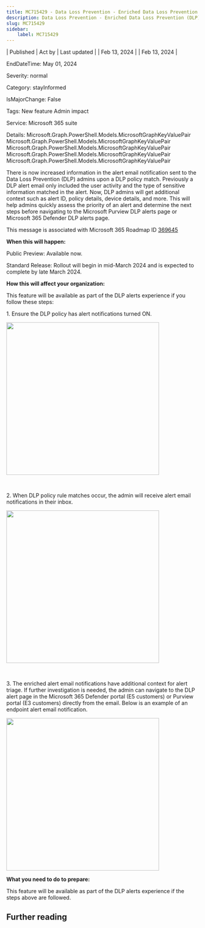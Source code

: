 ```yaml
---
title: MC715429 - Data Loss Prevention - Enriched Data Loss Prevention (DLP) alert email notifications for DLP admins
description: Data Loss Prevention - Enriched Data Loss Prevention (DLP) alert email notifications for DLP admins
slug: MC715429
sidebar:
    label: MC715429
---
```


| Published | Act by | Last updated |
| Feb 13, 2024 |  | Feb 13, 2024 |

EndDateTime: May 01, 2024

Severity: normal

Category: stayInformed

IsMajorChange: False

Tags: New feature Admin impact

Service: Microsoft 365 suite

Details: Microsoft.Graph.PowerShell.Models.MicrosoftGraphKeyValuePair Microsoft.Graph.PowerShell.Models.MicrosoftGraphKeyValuePair Microsoft.Graph.PowerShell.Models.MicrosoftGraphKeyValuePair Microsoft.Graph.PowerShell.Models.MicrosoftGraphKeyValuePair Microsoft.Graph.PowerShell.Models.MicrosoftGraphKeyValuePair

<p>There is now increased information in the alert email notification sent to the Data Loss Prevention (DLP) admins upon a DLP policy match. Previously a DLP alert email only included the user activity and the type of sensitive information matched in the alert. Now, DLP admins will get additional context such as alert ID, policy details, device details, and more. This will help admins quickly assess the priority of an alert and determine the next steps before navigating to the Microsoft Purview DLP alerts page or Microsoft 365 Defender DLP alerts page.</p>
<p>This message is associated with Microsoft 365 Roadmap ID <a href="https://www.microsoft.com/microsoft-365/roadmap?filters=&amp;searchterms=369645" target="_blank">369645</a></p>
<p><b>When this will happen:</b></p>

<p>Public&nbsp;Preview: Available now.</p><p>Standard Release: Rollout will begin in mid-March 2024 and is expected to complete by late March 2024.</p>

<p><b>How this will affect your organization:</b></p><p>This feature will be available as part of the DLP alerts experience if you follow these steps:</p>

<p>1.	Ensure the DLP policy has alert notifications turned ON.</p><p><img src="https://img-prod-cms-rt-microsoft-com.akamaized.net/cms/api/am/imageFileData/RW1hiu3?ver=2bcd" style="width: 400px;"><br></p>

<p><br></p><p>2.	When DLP policy rule matches occur, the admin will receive alert email notifications in their inbox.</p>
<p><img src="https://img-prod-cms-rt-microsoft-com.akamaized.net/cms/api/am/imageFileData/RW1hiu0?ver=66c6" style="width: 400px;"><br></p><p><br></p><p>3.	The enriched alert email notifications have additional context for alert triage. If further investigation is needed, the admin can navigate to the DLP alert page in the Microsoft 365 Defender portal (E5 customers) or Purview portal (E3 customers) directly from the email. Below is an example of an endpoint alert email notification.&nbsp;</p><p><img src="https://img-prod-cms-rt-microsoft-com.akamaized.net/cms/api/am/imageFileData/RW1hq7x?ver=1617" style="width: 400px;"><br></p>
<p><b>What you need to do to prepare:</b></p>
<p>This feature will be available as part of the DLP alerts experience if the steps above are followed.&nbsp;</p>

## Further reading
